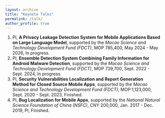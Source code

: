 ```yaml
---
layout: archive
title: "Keynote Talks"
permalink: /talk/
author_profile: true
---
```


1. PI, **A Privacy Leakage Detection System for Mobile Applications Based on Large Language Model**,
   supported by the *Macao Science and Technology Development Fund (FDCT)*, MOP 785,400, May 2024 - May 2026, In progress.
2. PI, **Ensemble Detection System Combining Family Information for Android Malware Detection**,
   supported by the *Macao Science and Technology Development Fund (FDCT)*, MOP 739,700, Sept. 2022 - Sept. 2024, In progress.
3. PI, **Security Vulnerabilities Localization and Report Generation Method for Closed Source Mobile Apps**,
   supported by the *Macao Science and Technology Development Fund (FDCT)*, MOP 1,123,000, Sept. 2020 - Sept. 2023, Finished.
4. PI, **Bug Localization for Mobile Apps**,
   supported by the *National Natural Science Foundation of China (NSFC)*, CNY 200,000, Jan. 2017 - Dec. 2019, PI, Finished.

